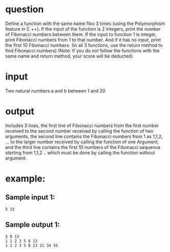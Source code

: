 # question
Define a function with the same name fibo 3 times (using the Polymorphism feature in C ++). If the input of the function is 2 integers, print the number of Fibonacci numbers between them. If the input to function 1 is integer, print Fibonacci numbers from 1 to that number. And if it has no input, print the first 10 Fibonacci numbers. (In all 3 functions, use the return method to find Fibonacci numbers) (Note: If you do not follow the functions with the same name and return method, your score will be deducted)
# input
Two natural numbers a and b between 1 and 20
# output
Includes 3 lines, the first line of Fibonacci numbers from the first number received to the second number received by calling the function of two arguments, the second line contains the Fibonacci numbers from 1 as 1,1,2, ... to the larger number received by calling the function of one Argument, and the third line contains the first 10 numbers of the Fibonacci sequence starting from 1,1,2 .. which must be done by calling the function without argument.
# example:

## Sample input 1:
```
5 15
```
## Sample output 1:
```
5 8 13
1 1 2 3 5 8 13
1 1 2 3 5 8 13 21 34 55
```
